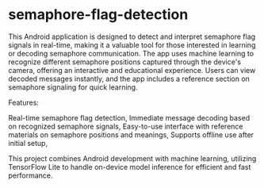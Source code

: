 # semaphore-flag-detection
This Android application is designed to detect and interpret semaphore flag signals in real-time, making it a valuable tool for those interested in learning or decoding semaphore communication. The app uses machine learning to recognize different semaphore positions captured through the device's camera, offering an interactive and educational experience. Users can view decoded messages instantly, and the app includes a reference section on semaphore signaling for quick learning.

Features:

Real-time semaphore flag detection,
Immediate message decoding based on recognized semaphore signals,
Easy-to-use interface with reference materials on semaphore positions and meanings,
Supports offline use after initial setup,

This project combines Android development with machine learning, utilizing TensorFlow Lite to handle on-device model inference for efficient and fast performance.
